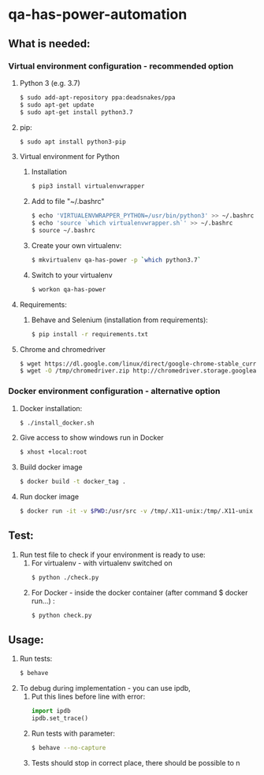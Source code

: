 # qa-has-power-automation

## What is needed:
### Virtual environment configuration - recommended option
1. Python 3 (e.g. 3.7)
    ```bash
    $ sudo add-apt-repository ppa:deadsnakes/ppa
    $ sudo apt-get update
    $ sudo apt-get install python3.7
    ```
2. pip:
    ```bash
    $ sudo apt install python3-pip
    ```
3. Virtual environment for Python
    
    1. Installation
        ```bash
        $ pip3 install virtualenvwrapper
        ```
    2. Add to file "~/.bashrc"
        ```bash
        $ echo 'VIRTUALENVWRAPPER_PYTHON=/usr/bin/python3' >> ~/.bashrc
        $ echo 'source `which virtualenvwrapper.sh`' >> ~/.bashrc
        $ source ~/.bashrc 
        ```
    3. Create your own virtualenv:
        ```bash
        $ mkvirtualenv qa-has-power -p `which python3.7`
        ```
    4. Switch to your virtualenv
        ```bash
        $ workon qa-has-power
        ```
    
4. Requirements:
    1. Behave and Selenium (installation from requirements):
        ```bash
        $ pip install -r requirements.txt
        ```

5. Chrome and chromedriver 
   ```bash
   $ wget https://dl.google.com/linux/direct/google-chrome-stable_current_amd64.deb && dpkg -i google-chrome-stable_current_amd64.deb; apt-get -fy install
   $ wget -O /tmp/chromedriver.zip http://chromedriver.storage.googleapis.com/73.0.3683.68/chromedriver_linux64.zip && sudo unzip /tmp/chromedriver.zip chromedriver -d /usr/local/bin/ && sudo chmod 755 /usr/local/bin/chromedriver;
   ```   

### Docker environment configuration - alternative option
1. Docker installation:
    ```bash
    $ ./install_docker.sh
    ```
2. Give access to show windows run in Docker
    ```bash
    $ xhost +local:root
    ```

3. Build docker image
    ```bash
    $ docker build -t docker_tag .
    ```

4. Run docker image
    ```bash
    $ docker run -it -v $PWD:/usr/src -v /tmp/.X11-unix:/tmp/.X11-unix -e DISPLAY=$DISPLAY -t docker_tag bash
    ```


## Test: 
1. Run test file to check if your environment is ready to use:
    1. For virtualenv - with virtualenv switched on
        ```bash
        $ python ./check.py
        ```
    2. For Docker - inside the docker container (after command $ docker run...) :
        ```bash
        $ python check.py 
        ```
        


## Usage:
1. Run tests:
    ```bash
   $ behave
    ```
2. To debug during implementation - you can use ipdb, 
    1. Put this lines before line with error:
        ```python
       import ipdb 
       ipdb.set_trace()
        ```
    2. Run tests with parameter:
        ```bash
        $ behave --no-capture
        ```
    3. Tests should stop in correct place, there should be possible to n
